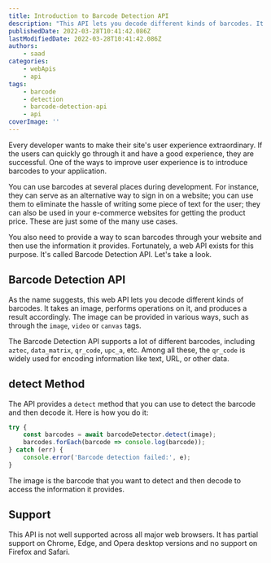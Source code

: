 ```yaml
---
title: Introduction to Barcode Detection API
description: "This API lets you decode different kinds of barcodes. It takes an image, performs operations on it, and produces a result accordingly. Let's take a look at how what this API is and how you can use it."
publishedDate: 2022-03-28T10:41:42.086Z
lastModifiedDate: 2022-03-28T10:41:42.086Z
authors:
    - saad
categories:
    - webApis
    - api
tags:
    - barcode
    - detection
    - barcode-detection-api
    - api
coverImage: ''
---
```


<Lead>

Every developer wants to make their site's user experience extraordinary. If the users can quickly go through it and have a good experience, they are successful. One of the ways to improve user experience is to introduce barcodes to your application.

</Lead>

You can use barcodes at several places during development. For instance, they can serve as an alternative way to sign in on a website; you can use them to eliminate the hassle of writing some piece of text for the user; they can also be used in your e-commerce websites for getting the product price. These are just some of the many use cases.

You also need to provide a way to scan barcodes through your website and then use the information it provides. Fortunately, a web API exists for this purpose. It's called Barcode Detection API. Let's take a look.

## Barcode Detection API

As the name suggests, this web API lets you decode different kinds of barcodes. It takes an image, performs operations on it, and produces a result accordingly. The image can be provided in various ways, such as through the `image`, `video` or `canvas` tags.

The Barcode Detection API supports a lot of different barcodes, including `aztec`, `data_matrix`, `qr_code`, `upc_a`, etc. Among all these, the `qr_code` is widely used for encoding information like text, URL, or other data.

## detect Method

The API provides a `detect` method that you can use to detect the barcode and then decode it. Here is how you do it:

```js
try {
	const barcodes = await barcodeDetector.detect(image);
	barcodes.forEach(barcode => console.log(barcode));
} catch (err) {
	console.error('Barcode detection failed:', e);
}
```

The image is the barcode that you want to detect and then decode to access the information it provides.

## Support

This API is not well supported across all major web browsers. It has partial support on Chrome, Edge, and Opera desktop versions and no support on Firefox and Safari.
